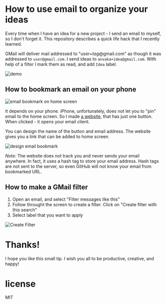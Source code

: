 # How to use email to organize your ideas

Every time when I have an idea for a new project - I send an email to myself, so I don't
forget it. This repository describes a quick life hack that I recently learned.

GMail will deliver mail addressed to "user+*tag*@gmail.com" as though it
was addressed to `user@gmail.com`. I send ideas to `anvaka+idea@gmail.com`. With
help of a filter I mark them as read, and add `Idea` label.

![demo](https://raw.githubusercontent.com/anvaka/send/master/media/send-idea.gif)

## How to bookmark an email on your phone

![email bookmark on home screen](https://raw.githubusercontent.com/anvaka/send/master/media/save-idea-bookmark.png)

It depends on your phone. iPhone, unfortunately, does not let you to "pin" email to
the home screen. So I made [a website](https://anvaka.github.io/send/), that has just
one button.  When clicked - it opens your email client.

You can design the name of the button and email address. The website gives you a link
that can be added to home screen.

![design email bookmark](https://raw.githubusercontent.com/anvaka/send/master/media/design-idea-bookmark.gif)

*Note:* The website does not track you and never sends your email anywhere. In fact,
it uses a hash tag to store your email address. Hash tags are not sent to the server,
so even GitHub will not know your email from bookmarked URL.


## How to make a GMail filter

1. Open an email, and select "Filter messages like this"
2. Follow throught the screen to create a filter. Click on "Create filter with this search"
3. Select label that you want to apply

![Create Filter](https://raw.githubusercontent.com/anvaka/send/master/media/create-filter.gif)

# Thanks!

I hope you like this small tip. I wish you all to be productive, creative, and happy!

# license

MIT
